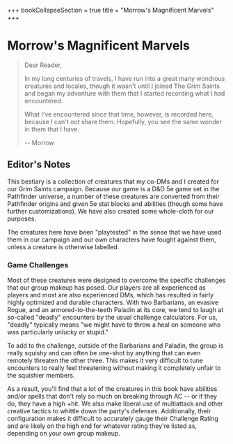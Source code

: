 +++
bookCollapseSection = true
title = "Morrow's Magnificent Marvels"
+++

# Morrow's Magnificent Marvels

> Dear Reader,
>
> In my long centuries of travels, I have run into a great many wondrous creatures and locales, though it wasn't until I joined The Grim Saints and began my adventure with them that I started recording what I had encountered.
>
> What I've encountered since that time, however, is recorded here, because I can't _not_ share them. Hopefully, you see the same wonder in them that I have.
>
> -- Morrow

## Editor's Notes

This bestiary is a collection of creatures that my co-DMs and I created for our Grim Saints campaign. Because our game is a D&D 5e game set in the Pathfinder universe, a number of these creatures are converted from their Pathfinder origins and given 5e stat blocks and abilities (though some have further customizations). We have also created some whole-cloth for our purposes.

The creatures here have been "playtested" in the sense that we have used them in our campaign and our own characters have fought against them, unless a creature is otherwise labelled.

### Game Challenges

Most of these creatures were designed to overcome the specific challenges that our group makeup has posed. Our players are all experienced as players and most are also experienced DMs, which has resulted in fairly highly optimized and durable characters. With two Barbarians, an evasive Rogue, and an armored-to-the-teeth Paladin at its core, we tend to laugh at so-called "deadly" encounters by the usual challenge calculators. For us, "deadly" typically means "we might have to throw a heal on someone who was particularly unlucky or stupid."

To add to the challenge, outside of the Barbarians and Paladin, the group is really squishy and can often be one-shot by anything that can even remotely threaten the other three. This makes it very difficult to tune encounters to really feel threatening without making it completely unfair to the squishier members.

As a result, you'll find that a lot of the creatures in this book have abilities and/or spells that don't rely so much on breaking through AC -- or if they do, they have a high +hit. We also make liberal use of multiattack and other creative tactics to whittle down the party's defenses. Additionally, their configuration makes it difficult to accurately gauge their Challenge Rating and are likely on the high end for whatever rating they're listed as, depending on your own group makeup.
